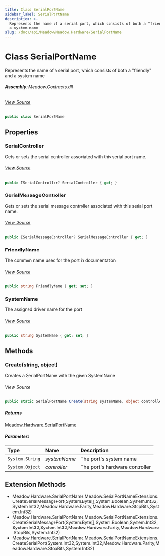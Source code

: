 ```yaml
---
title: Class SerialPortName
sidebar_label: SerialPortName
description: >-
  Represents the name of a serial port, which consists of both a "friendly" and
  a system name
slug: /docs/api/Meadow/Meadow.Hardware/SerialPortName
---
```

# Class SerialPortName
Represents the name of a serial port, which consists of both a "friendly" and a system name

###### **Assembly**: Meadow.Contracts.dll
###### [View Source](https://github.com/WildernessLabs/Meadow.Contracts.git/blob/develop/Source/Meadow.Contracts/Hardware/SerialPortName.cs#L6)
```csharp title="Declaration"
public class SerialPortName
```
## Properties
### SerialController
Gets or sets the serial controller associated with this serial port name.
###### [View Source](https://github.com/WildernessLabs/Meadow.Contracts.git/blob/develop/Source/Meadow.Contracts/Hardware/SerialPortName.cs#L11)
```csharp title="Declaration"
public ISerialController? SerialController { get; }
```
### SerialMessageController
Gets or sets the serial message controller associated with this serial port name.
###### [View Source](https://github.com/WildernessLabs/Meadow.Contracts.git/blob/develop/Source/Meadow.Contracts/Hardware/SerialPortName.cs#L16)
```csharp title="Declaration"
public ISerialMessageController? SerialMessageController { get; }
```
### FriendlyName
The common name used for the port in documentation
###### [View Source](https://github.com/WildernessLabs/Meadow.Contracts.git/blob/develop/Source/Meadow.Contracts/Hardware/SerialPortName.cs#L21)
```csharp title="Declaration"
public string FriendlyName { get; set; }
```
### SystemName
The assigned driver name for the port
###### [View Source](https://github.com/WildernessLabs/Meadow.Contracts.git/blob/develop/Source/Meadow.Contracts/Hardware/SerialPortName.cs#L25)
```csharp title="Declaration"
public string SystemName { get; set; }
```
## Methods
### Create(string, object)
Creates a SerialPortName with the given SystemName
###### [View Source](https://github.com/WildernessLabs/Meadow.Contracts.git/blob/develop/Source/Meadow.Contracts/Hardware/SerialPortName.cs#L32)
```csharp title="Declaration"
public static SerialPortName Create(string systemName, object controller)
```

##### Returns

[Meadow.Hardware.SerialPortName](../Meadow.Hardware/SerialPortName)

##### Parameters

| Type | Name | Description |
|:--- |:--- |:--- |
| `System.String` | *systemName* | The port's system name |
| `System.Object` | *controller* | The port's hardware controller |

## Extension Methods
* Meadow.Hardware.SerialPortName.Meadow.SerialPortNameExtensions.CreateSerialMessagePort(System.Byte[],System.Boolean,System.Int32,System.Int32,Meadow.Hardware.Parity,Meadow.Hardware.StopBits,System.Int32)
* Meadow.Hardware.SerialPortName.Meadow.SerialPortNameExtensions.CreateSerialMessagePort(System.Byte[],System.Boolean,System.Int32,System.Int32,System.Int32,Meadow.Hardware.Parity,Meadow.Hardware.StopBits,System.Int32)
* Meadow.Hardware.SerialPortName.Meadow.SerialPortNameExtensions.CreateSerialPort(System.Int32,System.Int32,Meadow.Hardware.Parity,Meadow.Hardware.StopBits,System.Int32)
